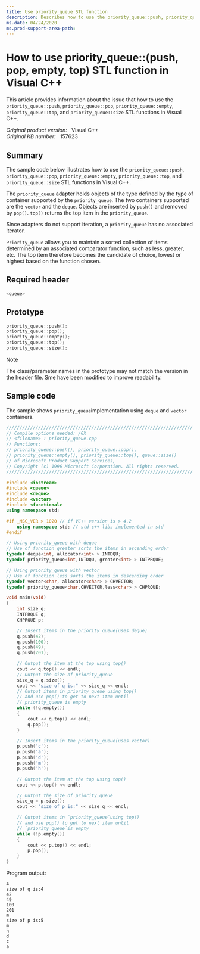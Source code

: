 ```yaml
---
title: Use priority_queue STL function
description: Describes how to use the priority_queue::push, priority_queue::pop, priority_queue::empty, priority_queue::top, and priority_queue::size STL functions in Visual C++.
ms.date: 04/24/2020
ms.prod-support-area-path: 
---
```

# How to use priority_queue::(push, pop, empty, top) STL function in Visual C++

This article provides information about the issue that how to use the `priority_queue::push`, `priority_queue::pop`, `priority_queue::empty`, `priority_queue::top`, and `priority_queue::size` STL functions in Visual C++.

_Original product version:_ &nbsp; Visual C++  
_Original KB number:_ &nbsp; 157623

## Summary

The sample code below illustrates how to use the `priority_queue::push`, `priority_queue::pop`, `priority_queue::empty`, `priority_queue::top`, and `priority_queue::size` STL functions in Visual C++.

The `priority_queue` adapter holds objects of the type defined by the type of container supported by the `priority_queue`. The two containers supported are the `vector` and the `deque`. Objects are inserted by `push()` and removed by `pop()`. `top()` returns the top item in the `priority_queue`.

Since adapters do not support iteration, a `priority_queue` has no associated iterator.

`Priority_queue` allows you to maintain a sorted collection of items determined by an associated comparator function, such as less, greater, etc. The top item therefore becomes the candidate of choice, lowest or highest based on the function chosen.

## Required header

```cpp
<queue>
```

## Prototype

```cpp
priority_queue::push();
priority_queue::pop();
priority_queue::empty();
priority_queue::top();
priority_queue::size();
```

> [!NOTE]
> The class/parameter names in the prototype may not match the version in the header file. Sme have been modified to improve readability.

## Sample code

The sample shows `priority_queue`implementation using `deque` and `vector` containers.

```cpp
//////////////////////////////////////////////////////////////////////
// Compile options needed: /GX
// <filename> : priority_queue.cpp
// Functions:
// priority_queue::push(), priority_queue::pop(),
// priority_queue::empty(), priority_queue::top(), queue::size()
// of Microsoft Product Support Services,
// Copyright (c) 1996 Microsoft Corporation. All rights reserved.
//////////////////////////////////////////////////////////////////////

#include <iostream>
#include <queue>
#include <deque>
#include <vector>
#include <functional>
using namespace std;

#if _MSC_VER > 1020 // if VC++ version is > 4.2
    using namespace std; // std c++ libs implemented in std
#endif

// Using priority_queue with deque
// Use of function greater sorts the items in ascending order
typedef deque<int, allocator<int> > INTDQU;
typedef priority_queue<int,INTDQU, greater<int> > INTPRQUE;

// Using priority_queue with vector
// Use of function less sorts the items in descending order
typedef vector<char, allocator<char> > CHVECTOR;
typedef priority_queue<char,CHVECTOR,less<char> > CHPRQUE;

void main(void)
{
    int size_q;
    INTPRQUE q;
    CHPRQUE p;

    // Insert items in the priority_queue(uses deque)
    q.push(42);
    q.push(100);
    q.push(49);
    q.push(201);

    // Output the item at the top using top()
    cout << q.top() << endl;
    // Output the size of priority_queue
    size_q = q.size();
    cout << "size of q is:" << size_q << endl;
    // Output items in priority_queue using top()
    // and use pop() to get to next item until
    // priority_queue is empty
    while (!q.empty())
    {
        cout << q.top() << endl;
        q.pop();
    }

    // Insert items in the priority_queue(uses vector)
    p.push('c');
    p.push('a');
    p.push('d');
    p.push('m');
    p.push('h');

    // Output the item at the top using top()
    cout << p.top() << endl;

    // Output the size of priority_queue
    size_q = p.size();
    cout << "size of p is:" << size_q << endl;

    // Output items in `priority_queue`using top()
    // and use pop() to get to next item until
    // `priority_queue`is empty
    while (!p.empty())
    {
        cout << p.top() << endl;
        p.pop();
    }
}
```

Program output:

```console
4
size of q is:4
42
49
100
201
m
size of p is:5
m
h
d
c
a
```
